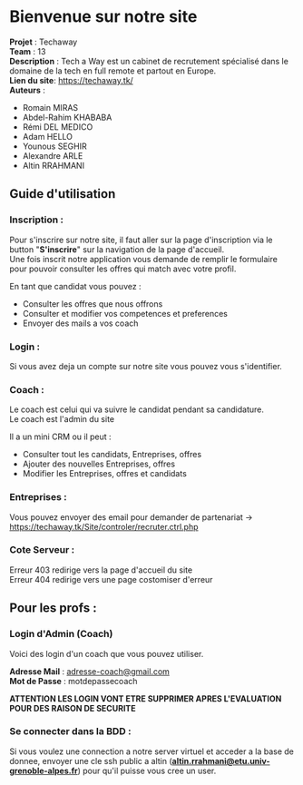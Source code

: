 # Bienvenue sur notre site

**Projet**      : Techaway <br>
**Team**        : 13 <br>
**Description** : 
Tech a Way est un cabinet de recrutement spécialisé dans le domaine de la tech en full remote et partout en Europe. <br>
**Lien du site**: https://techaway.tk/ <br>
**Auteurs**     :
- Romain MIRAS
- Abdel-Rahim KHABABA 
- Rémi DEL MEDICO
- Adam HELLO
- Younous SEGHIR
- Alexandre ARLE
- Altin RRAHMANI


## Guide d'utilisation

### Inscription :
Pour s'inscrire sur notre site, il faut aller sur la page d'inscription via le button "**S'inscrire**" sur la navigation de la page d'accueil.<br>
Une fois inscrit notre application vous demande de remplir le formulaire pour pouvoir consulter les offres qui match avec votre profil.
<br>

En tant que candidat vous pouvez :
- Consulter les offres que nous offrons
- Consulter et modifier vos competences et preferences  
- Envoyer des mails a vos coach

### Login :

Si vous avez deja un compte sur notre site vous pouvez vous s'identifier. <br>

### Coach :
Le coach est celui qui va suivre le candidat pendant sa candidature. <br>
Le coach est l'admin du site <br>

Il a un mini CRM ou il peut : 
- Consulter tout les candidats, Entreprises, offres
- Ajouter des nouvelles Entreprises, offres
- Modifier les Entreprises, offres et candidats

### Entreprises :

Vous pouvez envoyer des email pour demander de partenariat -> https://techaway.tk/Site/controler/recruter.ctrl.php

### Cote Serveur : 

Erreur 403 redirige vers la page d'accueil du site <br>
Erreur 404 redirige vers une page costomiser d'erreur <br>

## Pour les profs : 

### Login d'Admin (Coach)
Voici des login d'un coach que vous pouvez utiliser.

**Adresse Mail** : adresse-coach@gmail.com <br>
**Mot de Passe** : motdepassecoach <br>

**ATTENTION LES LOGIN VONT ETRE SUPPRIMER APRES L'EVALUATION POUR DES RAISON DE SECURITE**

### Se connecter dans la BDD :
Si vous voulez une connection a notre server virtuel et acceder a la base de donnee,
envoyer une cle ssh public a altin (**altin.rrahmani@etu.univ-grenoble-alpes.fr**) pour qu'il puisse vous cree un user.<br>







